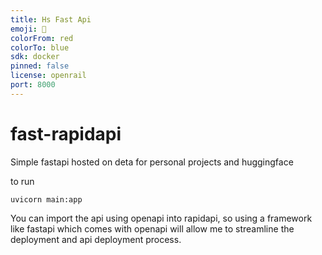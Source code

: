 ```yaml
---
title: Hs Fast Api
emoji: 🐢
colorFrom: red
colorTo: blue
sdk: docker
pinned: false
license: openrail
port: 8000
---
```


# fast-rapidapi
Simple fastapi hosted on deta for personal projects and huggingface


to run

```
uvicorn main:app
```

You can import the api using openapi into rapidapi, so using a framework like fastapi which comes with openapi will allow me to streamline the deployment and api deployment process.
